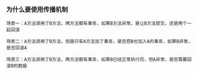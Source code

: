 
### 为什么要使用传播机制


    场景一：A方法调用了B方法，两方法都有事务，如果B方法异常，是让B方法提交，还是两个一起回滚

    场景二：A方法调用了B方法，但是只有A方法加了事务，是否把B也加入A的事务，如果B异常，是否回滚A
    
    场景三：A方法调用了B方法，两方法都有事务，如果B已经正常执行完，但A异常，是否需要回滚B的数据
